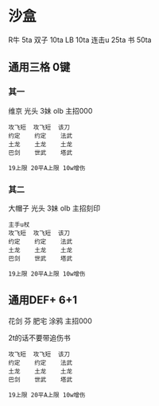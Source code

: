 # 沙盒

R牛 5ta
双子 10ta
LB 10ta
连击u 25ta
书 50ta

## 通用三格 0键
### 其一
维京 光头 3妹 olb  主招000
```
攻飞短  攻飞短  该刀
约定    约定    法武
土龙    土龙    土龙
巴剑    世武    塔武

19上限 20平A上限 10w增伤
```

### 其二
大帽子 光头 3妹 olb  主招刻印
```
主手u杖
攻飞短  攻飞短  该刀
约定    约定    法武
土龙    土龙    土龙
巴剑    世武    塔武

19上限 20平A上限 10w增伤
```

## 通用DEF+ 6+1
花剑 芬 肥宅 涂鸦  主招000

2t的话不要带追伤书
```
攻飞短  攻飞短  该刀
约定    约定    法武
土龙    土龙    土龙
巴剑    世武    塔武

19上限 20平A上限 10w增伤
```

